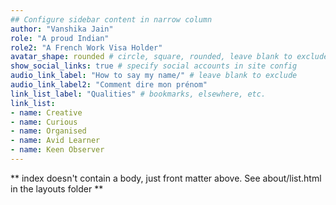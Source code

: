```yaml
---
## Configure sidebar content in narrow column
author: "Vanshika Jain"
role: "A proud Indian"
role2: "A French Work Visa Holder"
avatar_shape: rounded # circle, square, rounded, leave blank to exclude
show_social_links: true # specify social accounts in site config
audio_link_label: "How to say my name/" # leave blank to exclude
audio_link_label2: "Comment dire mon prénom"
link_list_label: "Qualities" # bookmarks, elsewhere, etc.
link_list:
- name: Creative
- name: Curious
- name: Organised
- name: Avid Learner
- name: Keen Observer
---
```


** index doesn't contain a body, just front matter above.
See about/list.html in the layouts folder **
